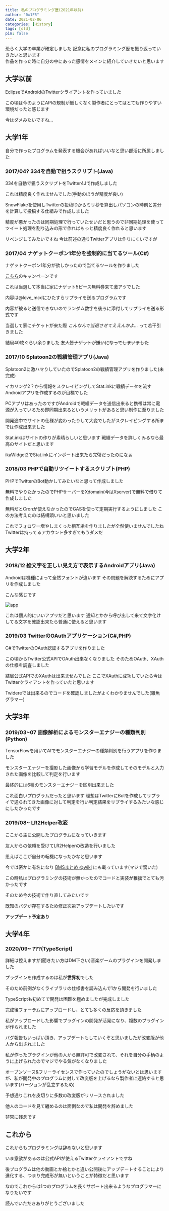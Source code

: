 ```yaml
---
title: 私のプログラミング歴(2021年以前)
author: "0x1F5"
date: 2021-02-06
categories: [History]
tags: [old]
pin: false
---
```


恐らく大学の卒業が確定しました 記念に私のプログラミング歴を振り返っていきたいと思います  
作品を作った時に自分の中にあった感情をメインに紹介していきたいと思います

## 大学以前

EclipseでAndroidのTwitterクライアントを作っていました

この頃は今のようにAPIの規制が厳しくなく製作者にとってはとても作りやすい環境だったと感じます

今はダメみたいですね…

## 大学1年

自分で作ったプログラムを発表する機会があればいいなと思い部活に所属しました

### 2017/04? 334を自動で狙うスクリプト(Java)

334を自動で狙うスクリプトをTwitter4Jで作成しました

これは精度良く作れませんでした(手動のほうが精度が良い)

SnowFlakeを使用しTwitterの投稿IDからミリ秒を算出しパソコンの時刻と差分を計算して投稿する仕組みで作成しました

精度が悪かったのは同期処理で行っていたせいだと思うので非同期処理を使ってツイート処理を割り込みの形で作ればもっと精度良く作れると思います

リベンジしてみたいですね 今は前述の通りTwitterアプリは作りにくいですが

### 2017/04 ナゲットクーポン1年分を強制的に当てるツール(C#)

ナゲットクーポン1年分が欲しかったので当てるツールを作りました

[こちら](https://www.mcd-holdings.co.jp/news/2017/promotion/promo0420a.html)のキャンペーンです

これは当選して本当に家にナゲット5ピース無料券来て激アツでした

内容は@love_mcdにひたすらリプライを送るプログラムです

内容が被ると送信できないのでランダム数字を後ろに添付してリプライを送る形式です

当選して家にチケットが来た際 *こんなんで当選させてええんかよ…* って若干引きました

結局40枚ぐらい余りました ~~友人皆ナゲットが嫌いになってしまいました~~

### 2017/10 Splatoon2の戦績管理アプリ(Java)

Splatoon2に激ハマりしていたのでSplatoon2の戦績管理アプリを作りました(未完成)

イカリング2？から情報をスクレイピングしてStat.inkに戦績データを流すAndroidアプリを作成するのが目標でした

PCアプリはあったのですがAndroidで戦績データを送信出来ると携帯は常に電源が入っているため即同期出来るというメリットがあると思い制作に至りました

開発途中でサイトの仕様が変わったりして大変でしたがスクレイピングする所までは作成出来ました

Stat.inkはサイトの作りが素晴らしいと思います 戦績データを詳しくみるなら最高のサイトだと思います

ikaWidget2でStat.inkにインポート出来たら完璧だったのになぁ

### 2018/03 PHPで自動リツイートするスクリプト(PHP)

PHPでTwitterのBot動かしてみたいなと思って作成しました

無料でやりたかったのでPHPサーバーをXdomain(今はXserver)で無料で借りて作成しました

無料だとCronが使えなかったのでGASを使って定期実行するようにしました この方法考えたのは結構頭いいと思いました

これでフォロワー増やしまくった相互垢を作りましたが全然使いませんでしたね Twitterは持ってるアカウント多すぎてもうダメだ

## 大学2年

### 2018/12 絵文字を正しい見え方で表示するAndroidアプリ(Java)

Androidは機種によって全然フォントが違います  その問題を解決するためにアプリを作成しました

こんな感じです

![app](https://i.imgur.com/B2lvDju.jpg)

これは個人的にいいアプリだと思います 通知とかから呼び出して来て文字化けしてる文字を確認出来たら普通に使えると思います

### 2019/03 TwitterのOAuthアプリケーション(C#,PHP)

C#でTwitterのOAuth認証するアプリを作りました

この頃からTwitter公式APIでOAuth出来なくなりました そのためOAuth、XAuthの仕様を調査しました

結局公式APIでのXAuthは出来ませんでした ここでXAuthに成功していたら今はTwitterクライアントを作っていたと思います

Twidereでは出来るのでコードを確認しましたがよくわかりませんでした(雑魚グラマー)

## 大学3年

### 2019/03~07 画像解析によるモンスターエナジーの種類判別(Python)

TensorFlowを用いてAIでモンスターエナジーの種類判別を行うアプリを作りました

モンスターエナジーを撮影した画像から学習モデルを作成してそのモデルと入力された画像を比較して判定を行います

最終的には6種のモンスターエナジーを区別出来ました

これ面白いプログラムだったと思います 理想はTwitterにBotを作成してリプライで送られてきた画像に対して判定を行い判定結果をリプライするみたいな感じにしたかったです

### 2019/08~ LR2Helper改変

ここから主に公開したプログラムになっていきます

友人からの依頼を受けてLR2Helperの改造を行いました

思えばここが自分の転機になったかなと思います

今では密かに有名になり [BMSまとめ @wiki](https://w.atwiki.jp/laser_bm/pages/16.html) にも載っています(マジで驚いた)

この時私はプログラミングの技術が無かったのでコードと実装が稚拙でとても汚かったです

そのため今の技術で作り直してみたいです

既知のバグが存在するため修正次第アップデートしたいです

**アップデート予定あり**

## 大学4年

### 2020/09~ ???(TypeScript)

詳細は控えますが(聞きたい方はDM下さい)音楽ゲームのプラグインを開発しました

プラグインを作成するのは私が**世界初**でした

そのため前例がなくライブラリの仕様書を読み込んで1から開発を行いました

TypeScriptも初めてで開発は困難を極めましたが完成しました

完成後フォーラムにアップロードし、とても多くの反応を頂きました

私がアップロードした影響でプラグインの開発が活発になり、複数のプラグインが作られました

バグ報告もいっぱい頂き、アップデートもしていくぞと思いましたが改変版が他人から出されました

私が作ったプラグインが他の人から無許可で改変されて、それを自分の手柄のように上げられたのでマジでやる気がなくなりました

オープンソース&フリーライセンスで作っていたのでしょうがないとは思いますが、私が開発中のプログラムに対して改変版を上げるなら製作者に連絡すると思います(バージョンが乱立するため)

予想通りこれを皮切りに多数の改変版がリリースされました

他人のコードを見て纏めるのは面倒なので私は開発を辞めました

非常に残念です

## これから

これからもプログラミングは辞めないと思います

いま意欲があるのは公式APIが使えるTwitterクライアントですね

後プログラムは他の動画とか絵とかと違い公開後にアップデートすることにより進化する、つまり完成形が無いということが特徴だと思います

なのでこれからは1つのプログラムを長くサポート出来るようなプログラマーになりたいです

読んでいただきありがとうございました
